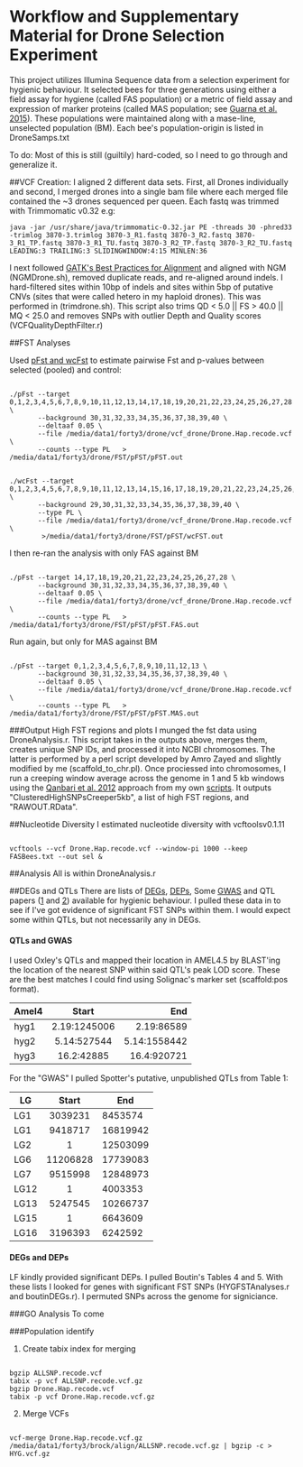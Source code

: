 # Workflow and Supplementary Material for Drone Selection Experiment






This project utilizes Illumina Sequence data from a selection experiment for hygienic behaviour. It selected bees for three generations using either a field assay for hygiene (called FAS population) or a metric of field assay and expression of marker proteins (called MAS population; see [Guarna et al. 2015](http://bmcgenomics.biomedcentral.com/articles/10.1186/s12864-014-1193-6)). These populations were maintained along with a mase-line, unselected population (BM). Each bee's population-origin is listed in DroneSamps.txt


To do:
Most of this is still (guiltily) hard-coded, so I need to go through and generalize it. 


##VCF Creation:
I aligned 2 different data sets. First, all Drones individually and second, I merged drones into a single bam file where each merged file contained the ~3 drones sequenced per queen. Each fastq was trimmed with Trimmomatic v0.32 e.g:
<pre><code>java -jar /usr/share/java/trimmomatic-0.32.jar PE -threads 30 -phred33 -trimlog 3870-3.trimlog 3870-3_R1.fastq 3870-3_R2.fastq 3870-3_R1_TP.fastq 3870-3_R1_TU.fastq 3870-3_R2_TP.fastq 3870-3_R2_TU.fastq LEADING:3 TRAILING:3 SLIDINGWINDOW:4:15 MINLEN:36 </code></pre>
I next followed [GATK's Best Practices for Alignment](https://www.broadinstitute.org/gatk/guide/bp_step.php)  and aligned with NGM (NGMDrone.sh), removed duplicate reads, and re-aligned around indels. 
I hard-filtered sites within 10bp of indels and sites within 5bp of putative CNVs (sites that were called hetero in my haploid drones). This was performed in (trimdrone.sh). This script also trims QD < 5.0 || FS > 40.0 || MQ < 25.0 and removes SNPs with outlier Depth and Quality scores (VCFQualityDepthFilter.r)


##FST Analyses
<!--- (cd /media/data1/forty3/drone/FST/pFST/vcflib/bin)-->
Used [pFst and wcFst](https://github.com/jewmanchue/vcflib/wiki/Association-testing-with-GPAT) to estimate pairwise Fst and p-values between selected (pooled) and control:

<pre><code>
./pFst --target 0,1,2,3,4,5,6,7,8,9,10,11,12,13,14,17,18,19,20,21,22,23,24,25,26,27,28 \
	   --background 30,31,32,33,34,35,36,37,38,39,40 \
	   --deltaaf 0.05 \
	   --file /media/data1/forty3/drone/vcf_drone/Drone.Hap.recode.vcf \
	   --counts --type PL   > /media/data1/forty3/drone/FST/pFST/pFST.out
</code></pre>

<pre><code>
./wcFst --target 0,1,2,3,4,5,6,7,8,9,10,11,12,13,14,15,16,17,18,19,20,21,22,23,24,25,26,27,28 \
	   --background 29,30,31,32,33,34,35,36,37,38,39,40 \
	   --type PL \
	   --file /media/data1/forty3/drone/vcf_drone/Drone.Hap.recode.vcf \
	    >/media/data1/forty3/drone/FST/pFST/wcFST.out 
</code></pre>

I then re-ran the analysis with only FAS against BM 

<pre><code>
./pFst --target 14,17,18,19,20,21,22,23,24,25,26,27,28 \
	   --background 30,31,32,33,34,35,36,37,38,39,40 \
	   --deltaaf 0.05 \
	   --file /media/data1/forty3/drone/vcf_drone/Drone.Hap.recode.vcf \
	   --counts --type PL   > /media/data1/forty3/drone/FST/pFST/pFST.FAS.out
</code></pre>

Run again, but only for MAS against BM

<pre><code>
./pFst --target 0,1,2,3,4,5,6,7,8,9,10,11,12,13 \
	   --background 30,31,32,33,34,35,36,37,38,39,40 \
	   --deltaaf 0.05 \
	   --file /media/data1/forty3/drone/vcf_drone/Drone.Hap.recode.vcf \
	   --counts --type PL   > /media/data1/forty3/drone/FST/pFST/pFST.MAS.out
</code></pre>


###Output High FST regions and plots
I munged the fst data using DroneAnalysis.r. This script takes in the outputs above, merges them, creates unique SNP IDs, and processed it into NCBI chromosomes. The latter is performed by a perl script developed by Amro Zayed and slightly modified by me (scaffold_to_chr.pl). Once prociessed into chromosomes, I run a creeping window average across the genome in 1 and 5 kb windows using the [Qanbari et al. 2012](http://journals.plos.org/plosone/article?id=10.1371/journal.pone.0049525) approach from my own [scripts](https://github.com/harpur/GenomeR). It outputs "ClusteredHighSNPsCreeper5kb", a list of high FST regions, and "RAWOUT.RData". 



##Nucleotide Diversity
I estimated nucleotide diversity with vcftoolsv0.1.11 
<pre><code>
vcftools --vcf Drone.Hap.recode.vcf --window-pi 1000 --keep FASBees.txt --out sel &
</code></pre>



##Analysis
All is within DroneAnalysis.r



##DEGs and QTLs
There are lists of [DEGs](http://www.biomedcentral.com/1471-2164/16/500), [DEPs](http://www.biomedcentral.com/1471-2164/16/63), Some [GWAS](http://journals1.scholarsportal.info/pdf/1755098x/v12i0002/323_doa4sabihbmc.xml) and QTL papers ([1](http://onlinelibrary.wiley.com/doi/10.1111/j.1365-294X.2010.04569.x/full) and [2](http://link.springer.com/article/10.1007/s00114-002-0371-6#page-1)) available for hygienic behaviour. I pulled these data in to see if I've got evidence of significant FST SNPs within them. I would expect some within QTLs, but not necessarily any in DEGs. 

#### QTLs and GWAS
I used Oxley's QTLs and mapped their location in AMEL4.5 by BLAST'ing the location of the nearest SNP within said QTL's peak LOD score. These are the best matches I could find using Solignac's marker set (scaffold:pos format).

|	Amel4	|	Start	|	End	|
|	-------------	|	:-------------:	|	-------------:	|
|	hyg1	|	2.19:1245006	|	2.19:86589	|
|	hyg2	|	5.14:527544	|	5.14:1558442	|
|	hyg3	|	16.2:42885	|	16.4:920721	|


For the "GWAS" I pulled Spotter's putative, unpublished QTLs from Table 1:

|	LG	|	Start	|	End	|
|	---------	|	:---------:	|	---------	|
|	LG1	|	3039231	|	8453574	|
|	LG1	|	9418717	|	16819942	|
|	LG2	|	1	|	12503099	|
|	LG6	|	11206828	|	17739083	|
|	LG7	|	9515998	|	12848973	|
|	LG12	|	1	|	4003353	|
|	LG13	|	5247545	|	10266737	|
|	LG15	|	1	|	6643609	|
|	LG16	|	3196393	|	6242592	|

	

#### DEGs and DEPs
LF kindly provided significant DEPs. I pulled Boutin's Tables 4 and 5. 
With these lists I looked for genes with significant FST SNPs (HYGFSTAnalyses.r and boutinDEGs.r). I permuted SNPs across the genome for signiciance. 




###GO Analysis
To come




###Population identify 

1. Create tabix index for merging
<pre><code>
bgzip ALLSNP.recode.vcf
tabix -p vcf ALLSNP.recode.vcf.gz
bgzip Drone.Hap.recode.vcf
tabix -p vcf Drone.Hap.recode.vcf.gz
</code></pre>

2. Merge VCFs
<pre><code>
vcf-merge Drone.Hap.recode.vcf.gz /media/data1/forty3/brock/align/ALLSNP.recode.vcf.gz | bgzip -c > HYG.vcf.gz
</code></pre>






















<!--- 








might update this for LROH.....




##Output PLINK format
1. Convert to PLINK
<pre><code>vcftools --vcf Drone.Hap.recode.vcf --recode --plink</code></pre>

2. Convert scaff to chrom
<pre><code>Rscript /media/data1/forty3/drone/git/ScaffMaptoChr.r out.map drone</code></pre>

3. Re-order
<pre><code>plink --noweb --file drone.chrom --recode  --out drone.chrom</code></pre> 

4. Add Phenotype information
<pre><code>
cut -d " " -f1-6  drone.chrom.ped > first6
cut -d " " -f1-6 --complement drone.chrom.ped > drone.ped
paste -d " " first6 drone.ped > drone.test.ped 
rm drone.chrom.ped
rm drone.ped
mv drone.test.ped drone.chrom.ped
</code></pre> 






###compare to NA bees
<pre><code>
gatk -R /home/amel45/AM45/am45new.fasta -T UnifiedGenotyper \
	-I bams.list  \
	-o out.NA.raw.vcf  \
	-stand_call_conf 60.0 \
	-stand_emit_conf 40.0 \
	-dcov 200 \
	--min_base_quality_score 20  \
	-nt 16 -glm SNP  \
	-ploidy 2 &
	
vcftools --vcf out.NA.raw.vcf --max-alleles 2 --freq
 </code></pre>
 

I ran a quick-and-dirty SNP call of Ontarioan bees to see what proportion of my candidate SNPs are actually present in this poopulation as I'll be genotyping in them
 
 
 

##Nucleotide Diversity and HWE
vcftools --vcf Drone.Hap.recode.vcf --window-pi 5000 --remove controlBees.txt --out sel &
vcftools --vcf Drone.Hap.recode.vcf --window-pi 5000 --keep controlBees.txt --out con &
vcftools --vcf Drone.Hap.recode.vcf --window-pi 5000 --keep pop3.txt --out p3 & #sel pop
vcftools --vcf Drone.Hap.recode.vcf --window-pi 5000 --keep pop1.txt --out p1 & #sel pop


vcftools --vcf Drone.Hap.recode.vcf --hardy --remove controlBees.txt --out sel &
vcftools --vcf Drone.Hap.recode.vcf --hardy --keep controlBees.txt --out con &
vcftools --vcf Drone.Hap.recode.vcf --hardy --keep pop3.txt --out p3 & #sel pop
vcftools --vcf Drone.Hap.recode.vcf --hardy --keep pop1.txt --out p1 & #sel pop


vcftools --vcf DroneSelection.vcf --get-INFO MQ
vcftools --vcf DroneSelection.vcf --get-INFO MQ0 --out mq0

 
 
 vcftools --vcf Drone.Hap.recode.vcf --site-mean-depth --remove controlBees.txt --out sel
 
 
 --site-mean-depth
 
 
 ###Output HWE for each population
<pre><code>
vcftools --vcf Drone.Hap.recode.vcf --max-alleles 2 --freq
</code></pre>
 
 
 
 
 
 
 
 
 


##Admixture Analyses
I used the final VCF file, paired with SNPs called from Harpur et al. 2014 to run ADMIXTURE. 


* Get out common SNPs between AMC and AHB in a merged VCF file, create a .ped file. For this, I copied AMC.ped and AMC.map from my AFZ project. This contains SNPS for AMC with MAF 0.05. 

WARNING: H-scroll and block of code...sorry :)
<pre><code>
vcftools --vcf /media/data1/afz/VCF/AllAMCSNPs.recode.vcf --max-alleles 2 --plink  --out AMC
vcftools --vcf /media/data1/forty3/drone/vcf_drone/DroneSelectionFinal.recode.vcf --max-alleles 2 --plink  --out HYG
Rscript /media/data1/afz/git/intersectingMap.r AMC.map HYG.map 
vcftools --vcf /media/data1/forty3/drone/vcf_drone/DroneSelectionFinal.recode.vcf --positions Shared.map --recode --out HYG
vcftools --vcf /media/data1/afz/VCF/AllAMCSNPs.recode.vcf --positions Shared.map --recode --out AMC
gatk -T CombineVariants -R /home/amel45/AM45/am45new.fasta  --variant HYG.recode.vcf --variant AMC.recode.vcf -o HYGmergedAMC.vcf -genotypeMergeOptions REQUIRE_UNIQUE
vcftools --vcf HYGmergedAMC.vcf --max-alleles 2 --plink  --out AMCHYG
vcftools --vcf HYGmergedAMC.vcf --recode --positions HIGHFST.map --plink  --out AMCHYGHIGH
</code></pre>


* Use the .ped files to create .bim, .fam,  and .bed for ADMIXTURE. I did this for all significant FST SNPs and for a random selection of SNPs. Then, run ADMIXTURE for K=3.

<pre><code>
plink --file AMCHYGHIGH --noweb --make-bed --out AMCHYGHIGH
/home/brock/admixture/admixture  --cv=10 AMCHYGHIGH.bed 3 -j2 | tee log3.out

plink --file AMCHYGHIGH --noweb --make-bed --out AMCHYGHIGH
/home/brock/admixture/admixture  --cv=10 AMCHYGHIGH.bed 3 -j2 | tee log3.out
</code></pre>


for K in 1 2 3 4 5; \
do /home/brock/admixture/admixture  --cv=10 AMCHYGHIGH.bed $K -j20 | tee log${K}.out; done
grep -h CV log*.out


* I used this to look at differences in introgression between selected and control lines at significant SNPs


saved in HygieneHighFSTADMIXTURE.xlsx


##Association Analysis

###File Creation
1. Create PED and MAP files
<pre><code>cd /media/data1/forty3/drone/vcf_drone</code></pre>
<pre><code>vcftools --vcf DroneSelectionFinal.recode.vcf --plink --out AllSample</code></pre>

2. Convert scaff to chrom
<pre><code>Rscript /media/data1/afz/git/ScaffMaptoChr.r AllSample.map</code></pre>

3. Re-order
<pre><code>plink --noweb --file AllSample --recode  --out AllSamplere</code></pre> 

4. Trim out based on r
<pre><code>plink --noweb --file AllSamplere --indep 50 5 2 </code></pre> 
<pre><code>plink --noweb \
	--file AllSamplere   \
	--extract plink.prune.in \
	--recode \
	--out AllSamplereINDEP
</code></pre> 

5. Output 1 file per Chromosome
<pre><code>
for K in 1 2 3 4 5 6 7 8 9 10 11 12 13 14 15 16; \
do plink --noweb --file AllSamplereINDEP  --recode --out DroneSamps_$K --chr $K ; done
</code></pre> 


##If Phased Data wanted:
6. Run Shapeit
<pre><code>
for K in  16 2 3 4 5 6 7 8 9 10 11 12 13 14 15 1; \
do ./shapeit -P /media/data1/forty3/drone/vcf_drone/DroneSamps_$K -T 2 -O/media/data1/forty3/drone/vcf_drone/DroneSamps_$K.phased ; done
</code></pre> 

7. Add in Allelic information into 
<pre><code>
for K in  1 2 3 4 5 6 7 8 9 10 11 12 13 14 15 16; \
do python  /media/data1/forty3/drone/git/Phased_Script_PP.py DroneSamps_$K.phased.haps ; done
</code></pre> 

8. Write out phased, tped files for association
<pre><code>
for K in 1 2 3 4 5 6 7 8 9 10 11 12 13 14 15 16; \
	do Rscript HapstoTPED.r /media/data1/forty3/drone/vcf_drone/DroneSamps_$K.phased.haps.out; done
</code></pre> 

8a. Frequency removal
for K in 1 2 3 4 5 6 7 8 9 10 11 12 13 14 15 16; \
	do plink --noweb --tfile DroneSamps_$K.phased.sample --maf 0.05  --recode --out DroneSamps_$K.phasedMAF ; done



###Associations with Cochran-Mantel-Haenszel (CMH) tests with unphased data
<pre><code>
for K in 1 2 3 4 5 6 7 8 9 10 11 12 13 14 15 16
	do (plink --noweb --file DroneSamps_$K.UNphasedMAF --pheno /media/data1/forty3/drone/vcf_drone/DronePhenoHB.txt --mh2 --within SELCONcluster.txt --out  CLUSTEREDUNPHMAF2_$K ) & 
	done
</code></pre> 

###Associations with Permutation tests with unphased data
<pre><code>
for K in 1 2 3 4 5 6 7 8 9 10 11 12 13 14 15 16
	do (plink --noweb --file DroneSamps_$K.UNphasedMAF --pheno /media/data1/forty3/drone/vcf_drone/DronePhenoHB.txt --assoc --perm --out PERMUNhap_$K ) & 
	done
</code></pre> 


###Compile results from above
Here, I focussed on phased outputs



























##DEGs and QTLs
There are lists of [DEGs](http://www.biomedcentral.com/1471-2164/16/500), [DEPs](http://www.biomedcentral.com/1471-2164/16/63), Some [GWAS](http://journals1.scholarsportal.info/pdf/1755098x/v12i0002/323_doa4sabihbmc.xml) and QTL papers ([1](http://onlinelibrary.wiley.com/doi/10.1111/j.1365-294X.2010.04569.x/full) and [2](http://link.springer.com/article/10.1007/s00114-002-0371-6#page-1)) available for hygienic behaviour. I pulled these data in to see if I've got evidence of significant FST SNPs within them. I would expect some within QTLs, but not necessarily any in DEGs. 

#### QTLs and GWAS
I used Oxley's QTLs and mapped their location in AMEL4.5 by BLAST'ing the location of the nearest SNP within said QTL's peak LOD score. These are the best matches I could find using Solignac's marker set (scaffold:pos format).

|	Amel4	|	Start	|	End	|
|	-------------	|	:-------------:	|	-------------:	|
|	hyg1	|	2.19:1245006	|	2.19:86589	|
|	hyg2	|	5.14:527544	|	5.14:1558442	|
|	hyg3	|	16.2:42885	|	16.4:920721	|


For the "GWAS" I pulled Spotter's putative, unpublished QTLs from Table 1:

|	LG	|	Start	|	End	|
|	---------	|	:---------:	|	---------	|
|	LG1	|	3039231	|	8453574	|
|	LG1	|	9418717	|	16819942	|
|	LG2	|	1	|	12503099	|
|	LG6	|	11206828	|	17739083	|
|	LG7	|	9515998	|	12848973	|
|	LG12	|	1	|	4003353	|
|	LG13	|	5247545	|	10266737	|
|	LG15	|	1	|	6643609	|
|	LG16	|	3196393	|	6242592	|

	

#### DEGs and DEPs
LF kindly provided significant DEPs. I pulled Boutin's Tables 4 and 5. 
With these lists I looked for genes with significant FST SNPs (HYGFSTAnalyses.r and boutinDEGs.r). I permuted SNPs across the genome for signiciance. 



###GO Analysis
I've focussed solely on significant FST genes for the time. I used GOstats (BostatsBEE.r) with a gene universe composed of fly orthologs to honey bee genes. For the first test, I used any-old gene with a significant SNP. For the second analysis, I used only genes with NSYN SNPs that had significantly more significant SNPs (that's fun to say) than expected by chance. My permutation procedure can be seen in HYGFSTAnalyses.r (~line 182). 


###TL;DR
Check in HYGFSTAnalyses.r






###Selection over longer time frames?
I'm going to pull out the list of significant genes and see if they have evidence of selection over longer times within Apis (Gamma), and between populations (Pi, TD, Fst).



###I'D LIKE TO TRY EXEHH http://hgdp.uchicago.edu/Software/



###Plotting Data
All FST plot scripts can be found as .r files

* FST Histogram, FST by chromosome (and stupid legend) = FSTHygienPlot.r

* Boxplot of admixture in FST SNPs = HighFSTAdmixPlot.r

* I ran REVIGO using the web app (no R version :( ). Uploaded REVIGO_AHighFST.r and REVIGO_AllNSYNHighFST.r for REVIGO plots of all sig FST and all sig NSYN Fst. 

* I may re-run Rcircos, see Rcircos_Drone.r


--->













